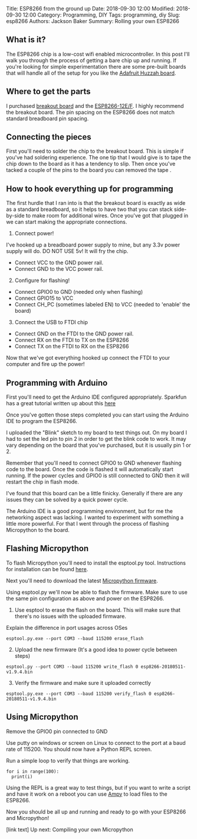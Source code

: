 Title: ESP8266 from the ground up
Date: 2018-09-30 12:00
Modified: 2018-09-30 12:00
Category: Programming, DIY
Tags: programming, diy
Slug: esp8266
Authors: Jackson Baker
Summary: Rolling your own ESP8266

## What is it?
The ESP8266 chip is a low-cost wifi enabled microcontroller. In this post I'll walk you through the process of getting a bare chip up and running. If you're looking for simple experimentation there are some pre-built boards that will handle all of the setup for you like the [Adafruit Huzzah board](https://www.adafruit.com/product/2471). 

## Where to get the parts
I purchased [breakout board](https://www.addicore.com/ESP-12-adapter-p/ad248.htm) and the [ESP8266-12E/F](https://www.addicore.com/ESP8266-ESP-12F-p/ad483.htm). I highly recommend the breakout board. The pin spacing on the ESP8266 does not match standard breadboard pin spacing.

## Connecting the pieces 
First you'll need to solder the chip to the breakout board. This is simple if you've had soldering experience. The one tip that I would give is to tape the chip down to the board as it has a tendency to slip. Then once you've tacked a couple of the pins to the board you can removed the tape <INSERT PHOTO>.

## How to hook everything up for programming
The first hurdle that I ran into is that the breakout board is exactly as wide as a standard breadboard, so it helps to have two that you can stack side-by-side to make room for additional wires. Once you've got that plugged in we can start making the appropriate connections.

<BREADBOARD PHOTO> 

1) Connect power!

I've hooked up a breadboard power supply to mine, but any 3.3v power supply will do. DO NOT USE 5v! It will fry the chip. 

* Connect VCC to the GND power rail.
* Connect GND to the VCC power rail. 

2) Configure for flashing! 

* Connect GPIO0 to GND (needed only when flashing)
* Connect GPIO15 to VCC
* Connect CH_PC (sometimes labeled EN) to VCC (needed to 'enable' the board)

3) Connect the USB to FTDI chip

* Connect GND on the FTDI to the GND power rail.
* Connect RX on the FTDI to TX on the ESP8266
* Connect TX on the FTDI to RX on the ESP8266

<INSERT DIAGRAM HERE>

Now that we've got everything hooked up connect the FTDI to your computer and fire up the power!


## Programming with Arduino
First you'll need to get the Arduino IDE configured appropriately. Sparkfun has a great tutorial written up about this [here](https://learn.sparkfun.com/tutorials/esp8266-thing-hookup-guide/installing-the-esp8266-arduino-addon)

Once you've gotten those steps completed you can start using the Arduino IDE to program the ESP8266. 

I uploaded the "Blink" sketch to my board to test things out. On my board I had to set the led pin to pin 2 in order to get the blink code to work. It may vary depending on the board that you've purchased, but it is usually pin 1 or 2.

Remember that you'll need to connect GPIO0 to GND whenever flashing code to the board. Once the code is flashed it will automatically start running. If the power cycles and GPIO0 is still connected to GND then it will restart the chip in flash mode.

I've found that this board can be a little finicky. Generally if there are any issues they can be solved by a quick power cycle.

The Arduino IDE is a good programming environment, but for me the networking aspect was lacking. I wanted to experiment with something a little more powerful. For that I went through the process of flashing Micropython to the board. 

## Flashing Micropython

To flash Micropython  you'll need to install the esptool.py tool. Instructions for installation can be found [here](https://github.com/espressif/esptool). 

Next you'll need to download the latest [Micropython firmware](http://micropython.org/download#esp8266). 

Using esptool.py we'll now be able to flash the firmware. Make sure to use the same pin configuration as above and power on the ESP8266.

1) Use esptool to erase the flash on the board. This will make sure that there's no issues with the uploaded firmware.

Explain the difference in port usages across OSes 

`esptool.py.exe --port COM3 --baud 115200 erase_flash`

2) Upload the new firmware (It's a good idea to power cycle between steps)

`esptool.py --port COM3 --baud 115200 write_flash 0 esp8266-20180511-v1.9.4.bin`

3) Verify the firmware and make sure it uploaded correctly

`esptool.py.exe --port COM3 --baud 115200 verify_flash 0 esp8266-20180511-v1.9.4.bin`

## Using Micropython

Remove the GPIO0 pin connected to GND

Use putty on windows or screen on Linux to connect to the port at a baud rate of 115200. You should now have a Python REPL screen. 

Run a simple loop to verify that things are working. 

```
for i in range(100):
  print(i)
```

Using the REPL is a great way to test things, but if you want to write a script and have it work on a reboot you can use [Ampy](https://learn.adafruit.com/micropython-basics-load-files-and-run-code/install-ampy) to load files to the ESP8266.

Now you should be all up and running and ready to go with your ESP8266 and Micropython!

[link text] Up next: Compiling your own Micropython
